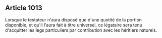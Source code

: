 Article 1013
----
Lorsque le testateur n'aura disposé que d'une quotité de la portion disponible,
et qu'il l'aura fait à titre universel, ce légataire sera tenu d'acquitter les
legs particuliers par contribution avec les héritiers naturels.
